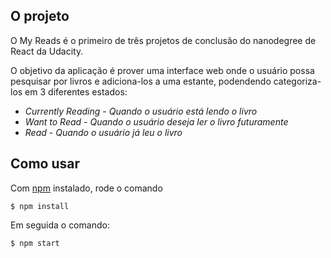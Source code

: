 ## O projeto

O My Reads é o primeiro de três projetos de conclusão do nanodegree de React da Udacity.

O objetivo da aplicação é prover uma interface web onde o usuário possa pesquisar por livros e adiciona-los a uma estante, podendendo categoriza-los em 3 diferentes estados:

- _Currently Reading_ - _Quando o usuário está lendo o livro_
- _Want to Read_ - _Quando o usuário deseja ler o livro futuramente_
- _Read_ - _Quando o usuário já leu o livro_

## Como usar

Com [npm](https://npmjs.org/) instalado, rode o comando

    $ npm install

Em seguida o comando:

    $ npm start
